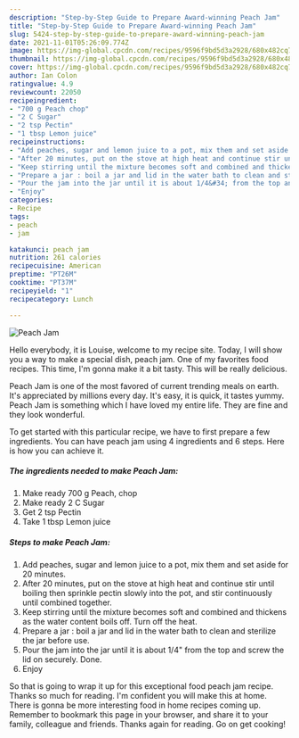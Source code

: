 ```yaml
---
description: "Step-by-Step Guide to Prepare Award-winning Peach Jam"
title: "Step-by-Step Guide to Prepare Award-winning Peach Jam"
slug: 5424-step-by-step-guide-to-prepare-award-winning-peach-jam
date: 2021-11-01T05:26:09.774Z
image: https://img-global.cpcdn.com/recipes/9596f9bd5d3a2928/680x482cq70/peach-jam-recipe-main-photo.jpg
thumbnail: https://img-global.cpcdn.com/recipes/9596f9bd5d3a2928/680x482cq70/peach-jam-recipe-main-photo.jpg
cover: https://img-global.cpcdn.com/recipes/9596f9bd5d3a2928/680x482cq70/peach-jam-recipe-main-photo.jpg
author: Ian Colon
ratingvalue: 4.9
reviewcount: 22050
recipeingredient:
- "700 g Peach chop"
- "2 C Sugar"
- "2 tsp Pectin"
- "1 tbsp Lemon juice"
recipeinstructions:
- "Add peaches, sugar and lemon juice to a pot, mix them and set aside for 20 minutes."
- "After 20 minutes, put on the stove at high heat and continue stir until boiling then sprinkle pectin slowly into the pot, and stir continuously until combined together."
- "Keep stirring until the mixture becomes soft and combined and thickens as the water content boils off. Turn off the heat."
- "Prepare a jar : boil a jar and lid in the water bath to clean and sterilize the jar before use."
- "Pour the jam into the jar until it is about 1/4&#34; from the top and screw the lid on securely. Done."
- "Enjoy"
categories:
- Recipe
tags:
- peach
- jam

katakunci: peach jam 
nutrition: 261 calories
recipecuisine: American
preptime: "PT26M"
cooktime: "PT37M"
recipeyield: "1"
recipecategory: Lunch

---
```



![Peach Jam](https://img-global.cpcdn.com/recipes/9596f9bd5d3a2928/680x482cq70/peach-jam-recipe-main-photo.jpg)

Hello everybody, it is Louise, welcome to my recipe site. Today, I will show you a way to make a special dish, peach jam. One of my favorites food recipes. This time, I'm gonna make it a bit tasty. This will be really delicious.



Peach Jam is one of the most favored of current trending meals on earth. It's appreciated by millions every day. It's easy, it is quick, it tastes yummy. Peach Jam is something which I have loved my entire life. They are fine and they look wonderful.


To get started with this particular recipe, we have to first prepare a few ingredients. You can have peach jam using 4 ingredients and 6 steps. Here is how you can achieve it.

<!--inarticleads1-->

##### The ingredients needed to make Peach Jam:

1. Make ready 700 g Peach, chop
1. Make ready 2 C Sugar
1. Get 2 tsp Pectin
1. Take 1 tbsp Lemon juice




<!--inarticleads2-->

##### Steps to make Peach Jam:

1. Add peaches, sugar and lemon juice to a pot, mix them and set aside for 20 minutes.
1. After 20 minutes, put on the stove at high heat and continue stir until boiling then sprinkle pectin slowly into the pot, and stir continuously until combined together.
1. Keep stirring until the mixture becomes soft and combined and thickens as the water content boils off. Turn off the heat.
1. Prepare a jar : boil a jar and lid in the water bath to clean and sterilize the jar before use.
1. Pour the jam into the jar until it is about 1/4&#34; from the top and screw the lid on securely. Done.
1. Enjoy




So that is going to wrap it up for this exceptional food peach jam recipe. Thanks so much for reading. I'm confident you will make this at home. There is gonna be more interesting food in home recipes coming up. Remember to bookmark this page in your browser, and share it to your family, colleague and friends. Thanks again for reading. Go on get cooking!
